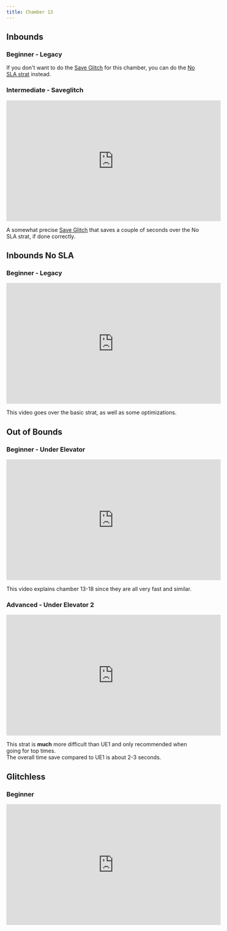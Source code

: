 ```yaml
---
title: Chamber 13
---
```


## Inbounds

### Beginner - Legacy

If you don't want to do the [Save Glitch](./movement-and-glitches#glitches-save-glitch) for this chamber, you can do the [No SLA strat](./chamber13#inbounds-no-sla-beginner-legacy) instead.

### Intermediate - Saveglitch

<iframe width="560" height="315" src="https://www.youtube-nocookie.com/embed/vNUVbdKAtwM" title="YouTube video player" frameborder="0" allow="accelerometer; autoplay; clipboard-write; encrypted-media; gyroscope; picture-in-picture" allowfullscreen></iframe>

A somewhat precise [Save Glitch](./movement-and-glitches#glitches-save-glitch) that saves a couple of seconds over the No SLA strat, if done correctly.

## Inbounds No SLA

### Beginner - Legacy

<iframe width="560" height="315" src="https://www.youtube-nocookie.com/embed/x39hmpQG6Is" title="YouTube video player" frameborder="0" allow="accelerometer; autoplay; clipboard-write; encrypted-media; gyroscope; picture-in-picture" allowfullscreen></iframe>

This video goes over the basic strat, as well as some optimizations.

## Out of Bounds

### Beginner - Under Elevator

<iframe width="560" height="315" src="https://www.youtube-nocookie.com/embed/uFLtVJ1l_f8" title="YouTube video player" frameborder="0" allow="accelerometer; autoplay; clipboard-write; encrypted-media; gyroscope; picture-in-picture" allowfullscreen></iframe>

This video explains chamber 13-18 since they are all very fast and similar.

### Advanced - Under Elevator 2

<iframe width="560" height="315" src="https://www.youtube-nocookie.com/embed/DNeidBXoI1s" title="YouTube video player" frameborder="0" allow="accelerometer; autoplay; clipboard-write; encrypted-media; gyroscope; picture-in-picture" allowfullscreen></iframe>

This strat is **much** more difficult than UE1 and only recommended when going for top times.
<br>
The overall time save compared to UE1 is about 2-3 seconds.

## Glitchless

### Beginner

<iframe width="560" height="315" src="https://www.youtube-nocookie.com/embed/eGGsb0l8uNo" title="YouTube video player" frameborder="0" allow="accelerometer; autoplay; clipboard-write; encrypted-media; gyroscope; picture-in-picture" allowfullscreen></iframe>
